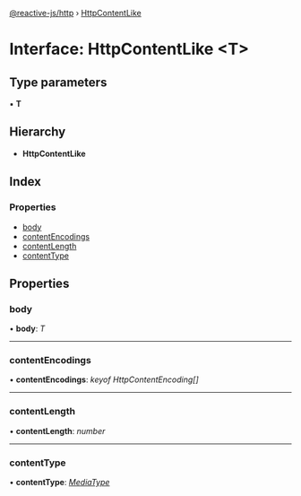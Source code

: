 [@reactive-js/http](../README.md) › [HttpContentLike](httpcontentlike.md)

# Interface: HttpContentLike <**T**>

## Type parameters

▪ **T**

## Hierarchy

* **HttpContentLike**

## Index

### Properties

* [body](httpcontentlike.md#body)
* [contentEncodings](httpcontentlike.md#contentencodings)
* [contentLength](httpcontentlike.md#contentlength)
* [contentType](httpcontentlike.md#contenttype)

## Properties

###  body

• **body**: *T*

___

###  contentEncodings

• **contentEncodings**: *keyof HttpContentEncoding[]*

___

###  contentLength

• **contentLength**: *number*

___

###  contentType

• **contentType**: *[MediaType](mediatype.md)*
